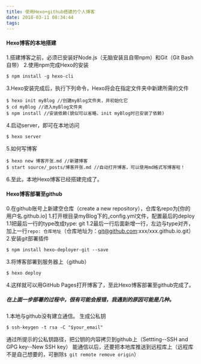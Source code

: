 ```yaml
---
title: 使用Hexo+github搭建的个人博客
date: 2018-03-11 08:34:44
tags:
---
```

#### Hexo博客的本地搭建
1.搭建博客之前，必须已安装好Node.js（无脑安装且自带npm）和Git（Git Bash自带）
2.使用npm完成Hexo的安装
```
$ npm install -g hexo-cli
```
3.Hexo安装完成后，执行下列命令，Hexo将会在指定文件夹中新建所需的文件
```
$ hexo init myBlog //创建myBlog文件夹，并初始化它
$ cd myBlog //进入myBlog文件夹
$ npm install //安装依赖(貌似可以省略，init myBlog时已安装了依赖)
```
4.启动server，即可在本地访问
```
$ hexo server
```
5.如何写博客
```
$ hexo new 博客开张.md //新建博客
$ start source/_posts/博客开张.md //自动打开博客，可以使用md格式写博客啦！
```
6.至此，本地Hexo博客已经搭建完成了。
#### Hexo博客部署至github
0.在github账号上新建空仓库（create a new repository），仓库名repo为[你的用户名.github.io]
1.打开根目录myBlog下的_config.yml文件，配置最后的deploy
1.1把最后一行的type改成type: git
1.2最后一行后面新增一行，左边与type对齐，加上一行```repo: 仓库地址```（仓库地址为：git@github.com:xxx/xxx.github.io.git）
2.安装git部署插件
```
$ npm install hexo-deployer-git --save
```
3.将博客部署到服务器上（github）
```
$ hexo deploy
```
4.这样就可以用GitHub Pages打开博客了，至此Hexo博客部署至github完成了。

##### 在上面一步部署的过程中，很有可能会报错，我遇到的原因可能是几种。
1.本地与github没有建立通信。
生成公私钥
```
$ ssh-keygen -t rsa -C "$your_email"
```
通过所提示的公私钥路径，把公钥的内容拷贝到github上（Settting--SSH and GPG key--New SSH key）
能通信以后，还要把本地库推送到远程库上（远程库不是自己想要的，可删除```$ git remote remove origin```）
